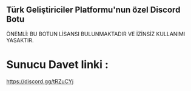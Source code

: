 ## Türk Geliştiriciler Platformu'nun özel Discord Botu 
ÖNEMLİ: BU BOTUN LİSANSI BULUNMAKTADIR VE İZİNSİZ KULLANIMI YASAKTIR.

# Sunucu Davet linki :
https://discord.gg/tRZuCYj
